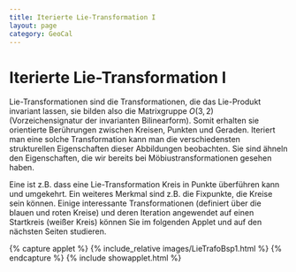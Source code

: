 ```yaml
---
title: Iterierte Lie-Transformation I
layout: page
category: GeoCal
---
```


# Iterierte Lie-Transformation I
Lie-Transformationen sind die Transformationen, die das Lie-Produkt invariant lassen, sie bilden also die Matrixgruppe $O(3,2)$ (Vorzeichensignatur der invarianten Bilinearform). Somit erhalten sie orientierte Berührungen zwischen Kreisen, Punkten und Geraden. Iteriert man eine solche Transformation kann man die verschiedensten strukturellen Eigenschaften dieser Abbildungen beobachten. Sie sind ähneln den Eigenschaften, die wir bereits bei Möbiustransformationen gesehen haben.

Eine ist z.B. dass eine Lie-Transformation Kreis in Punkte überführen kann und umgekehrt. Ein weiteres Merkmal sind z.B. die Fixpunkte, die Kreise sein können. Einige interessante Transformationen (definiert über die blauen und roten Kreise) und deren Iteration angewendet auf einen Startkreis (weißer Kreis) können Sie im folgenden Applet und auf den nächsten Seiten studieren.




{% capture applet %} {% include_relative images/LieTrafoBsp1.html %} {% endcapture %}
{% include showapplet.html %}
